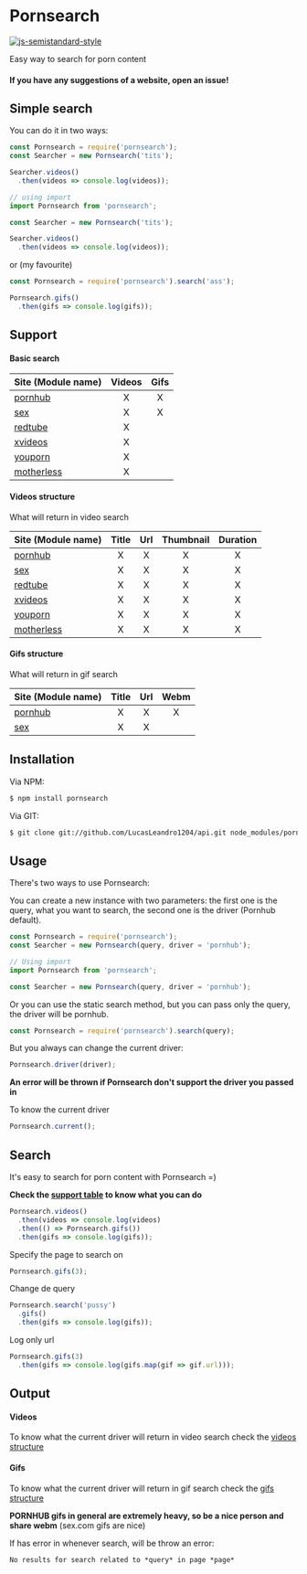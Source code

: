 # Pornsearch

[![js-semistandard-style](https://img.shields.io/badge/code%20style-semistandard-brightgreen.svg?style=flat-square)](https://github.com/Flet/semistandard)

Easy way to search for porn content

#### If you have any suggestions of a website, open an issue!

## Simple search

You can do it in two ways:

```js
const Pornsearch = require('pornsearch');
const Searcher = new Pornsearch('tits');

Searcher.videos()
  .then(videos => console.log(videos));
```

```js
// using import
import Pornsearch from 'pornsearch';

const Searcher = new Pornsearch('tits');

Searcher.videos()
  .then(videos => console.log(videos));
```

or (my favourite)

```js
const Pornsearch = require('pornsearch').search('ass');

Pornsearch.gifs()
  .then(gifs => console.log(gifs));
```

## Support

#### Basic search

| Site (Module name)              | Videos | Gifs |
|:--------------------------------|:------:|:----:|
| [pornhub](http://pornhub.com/)  |   X    |  X   |
| [sex](http://sex.com/)          |   X    |  X   |
| [redtube](https://redtube.com/) |   X    |      |
| [xvideos](http://xvideos.com/)  |   X    |      |
| [youporn](http://youporn.com/)  |   X    |      |
| [motherless](http://motherless.com/)  |   X    |      |


#### Videos structure
What will return in video search

| Site (Module name)              | Title | Url | Thumbnail | Duration |
|:--------------------------------|:-----:|:---:|:---------:|:--------:|
| [pornhub](http://pornhub.com/)  |   X   |  X  |     X     |    X     |
| [sex](http://sex.com/)          |   X   |  X  |     X     |    X     |
| [redtube](https://redtube.com/) |   X   |  X  |     X     |    X     |
| [xvideos](http://xvideos.com/)  |   X   |  X  |     X     |    X     |
| [youporn](http://xvideos.com/)  |   X   |  X  |     X     |    X     |
| [motherless](http://xvideos.com/)  |   X   |  X  |     X     |    X     |

#### Gifs structure
What will return in gif search

| Site (Module name)             | Title | Url | Webm |
|:-------------------------------|:-----:|:---:|:----:|
| [pornhub](http://pornhub.com/) |   X   |  X  |  X   |
| [sex](http://sex.com/)         |   X   |  X  |      |


## Installation

Via NPM:
```bash
$ npm install pornsearch
```

Via GIT:
```bash
$ git clone git://github.com/LucasLeandro1204/api.git node_modules/pornsearch
```

## Usage

There's two ways to use Pornsearch:

You can create a new instance with two parameters: the first one is the query, what you want to search, the second one is the driver (Pornhub default).

```js
const Pornsearch = require('pornsearch');
const Searcher = new Pornsearch(query, driver = 'pornhub');
```

```js
// Using import
import Pornsearch from 'pornsearch';

const Searcher = new Pornsearch(query, driver = 'pornhub');
```

Or you can use the static search method, but you can pass only the query, the driver will be pornhub.

```js
const Pornsearch = require('pornsearch').search(query);
```

But you always can change the current driver:
```js
Pornsearch.driver(driver);
```

**An error will be thrown if Pornsearch don't support the driver you passed in**

To know the current driver
```js
Pornsearch.current();
```

## Search

It's easy to search for porn content with Pornsearch =)

**Check the [support table](#support) to know what you can do**

```js
Pornsearch.videos()
  .then(videos => console.log(videos)
  .then(() => Pornsearch.gifs())
  .then(gifs => console.log(gifs));
```

Specify the page to search on
```js
Pornsearch.gifs(3);
```

Change de query
```js
Pornsearch.search('pussy')
  .gifs()
  .then(gifs => console.log(gifs));
```

Log only url
```js
Pornsearch.gifs(3)
  .then(gifs => console.log(gifs.map(gif => gif.url)));
```

## Output

#### Videos

To know what the current driver will return in video search check the [videos structure](#videos-structure)

#### Gifs

To know what the current driver will return in gif search check the [gifs structure](#gifs-structure)

__PORNHUB gifs in general are extremely heavy, so be a nice person and share webm__ (sex.com gifs are nice)

If has error in whenever search, will be throw an error:
```Markdown
No results for search related to *query* in page *page*
```

